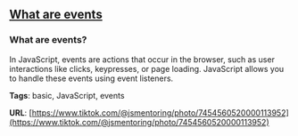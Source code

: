 ## [What are events](#what-are-events)

### What are events?

In JavaScript, events are actions that occur in the browser, such as user interactions like clicks, keypresses, or page loading. JavaScript allows you to handle these events using event listeners.

**Tags**: basic, JavaScript, events

**URL**: [https://www.tiktok.com/@jsmentoring/photo/7454560520000113952](https://www.tiktok.com/@jsmentoring/photo/7454560520000113952)
